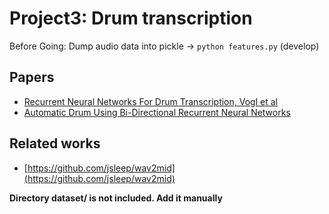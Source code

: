 # Project3: Drum transcription
Before Going: Dump audio data into pickle -> `python features.py` (develop)

## Papers
* [Recurrent Neural Networks For Drum Transcription, Vogl et al](http://www.cp.jku.at/research/papers/Vogl_etal_ISMIR_2016.pdf)
* [Automatic Drum Using Bi-Directional Recurrent Neural Networks](http://m.mr-pc.org/ismir16/website/articles/217_Paper.pdf)

## Related works
* [https://github.com/jsleep/wav2mid](https://github.com/jsleep/wav2mid)

**Directory dataset/ is not included. Add it manually**
